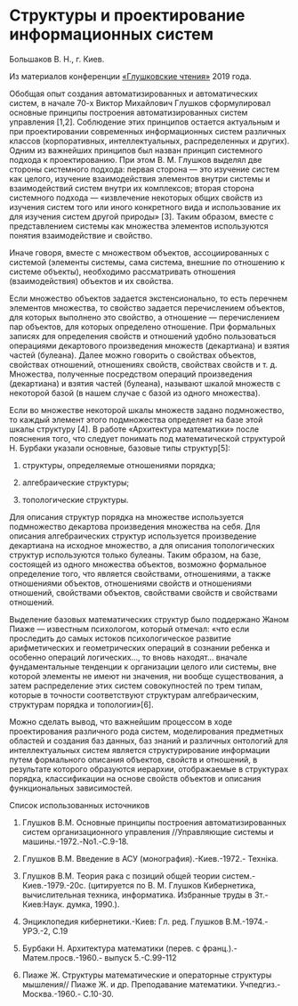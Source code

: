 # Структуры и проектирование информационных систем

Большаков В. Н., г. Киев.

Из материалов конференции [«Глушковские чтения»](../глушковские-чтения.md) 2019 года.

Обобщая опыт создания автоматизированных и автоматических систем, в начале 70-х Виктор Михайлович Глушков сформулировал основные принципы построения автоматизированных систем управления [1,2]. Соблюдение этих принципов остается актуальным и при проектировании современных информационных систем различных классов (корпоративных, интеллектуальных, распределенных и других). Одним из важнейших принципов был назван принцип системного подхода к проектированию. При этом В. М. Глушков выделял две стороны системного подхода: первая сторона — это изучение систем как целого, изучение взаимодействия элементов внутри системы и взаимодействий систем внутри их комплексов; вторая сторона системного подхода — «извлечение некоторых общих свойств из изучения систем того или иного конкретного вида и использование их для изучения систем другой природы» [3]. Таким образом, вместе с представлением системы как множества элементов используются понятия взаимодействие и свойство.

Иначе говоря, вместе с множеством объектов, ассоциированных с системой (элементы системы, сама система, внешние по отношению к системе объекты), необходимо рассматривать отношения (взаимодействия) объектов и их свойства.

Если множество объектов задается экстенсионально, то есть перечнем элементов множества, то свойство задается перечислением объектов, для которых выполнено это свойство, а отношение — перечислением пар объектов, для которых определено отношение. При формальных записях для определения свойств и отношений удобно пользоваться операциями декартового произведения множеств (декартиана) и взятия частей (булеана). Далее можно говорить о свойствах объектов, свойствах отношений, отношениях свойств, свойствах свойств и т. д. Множества, полученные посредством операций произведения (декартиана) и взятия частей (булеана), называют шкалой множеств с некоторой базой (в нашем случае с базой из одного множества).

Если во множестве некоторой шкалы множеств задано подмножество, то каждый элемент этого подмножества определяет на базе этой шкалы структуру [4]. В работе «Архитектура математики» после пояснения того, что следует понимать под математической структурой Н. Бурбаки указали основные, базовые типы структур[5]:

1. структуры, определяемые отношениями порядка;

2. алгебраические структуры;

3. топологические структуры.

Для описания структур порядка на множестве используется подмножество декартова произведения множества на себя. Для описания алгебраических структур используется произведение декартиана на исходное множество, а для описания топологических структур используются только булеаны. Таким образом, на базе, состоящей из одного множества объектов, возможно формальное определение того, что является свойствами, отношениями, а также отношениями объектов, отношениями свойств и отношениями отношений, свойствами объектов, свойствами свойств и свойствами отношений.

Выделение базовых математических структур было поддержано Жаном Пиаже — известным психологом, который отмечал: «что если проследить до самых истоков психологическое развитие арифметических и геометрических операций в сознании ребенка и особенно операций логических..., то вновь находят... вначале фундаментальные тенденции к организации целого или системы, вне которой элементы не имеют ни значения, ни вообще существования, а затем распределение этих систем совокупностей по трем типам, которые в точности соответствуют структурам алгебраическим, структурам порядка и топологии»[6].

Можно сделать вывод, что важнейшим процессом в ходе проектирования различного рода систем, моделирования предметных областей и создания баз данных, баз знаний и различных онтологий для интеллектуальных систем является структурирование информации путем формального описания объектов, свойств и отношений, в результате которого образуются иерархии, отображаемые в структурах порядка, классификации на основе свойств объектов и описания функциональных зависимостей.

Список использованных источников

1. Глушков В.М. Основные принципы построения автоматизированных систем организационного управления //Управляющие системы и машины.-1972.-No1.-С.9-18.

2. Глушков В.М. Введение в АСУ (монография).-Киев.-1972.- Техніка.

3. Глушков В.М. Теория рака с позиций общей теории систем.- Киев.-1979.-20с. (цитируется по В. М. Глушков Кибернетика, вычислительная техника, информатика. Избранные труды в 3т.-Киев:Наук. думка, 1990.).

4. Энциклопедия кибернетики.-Киев: Гл. ред. Глушков В.М.-1974.-УРЭ.-2, С.19

5. Бурбаки Н. Архитектура математики (перев. с франц.).-Матем.просв.-1960.- выпуск 5.-С.99-112

6. Пиаже Ж. Структуры математические и операторные структуры мышления// Пиаже Ж. и др. Преподавание математики. Учпедгиз.-Москва.-1960.- С.10-30.